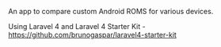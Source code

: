 An app to compare custom Android ROMS for various devices.

Using Laravel 4 and Laravel 4 Starter Kit - https://github.com/brunogaspar/laravel4-starter-kit
